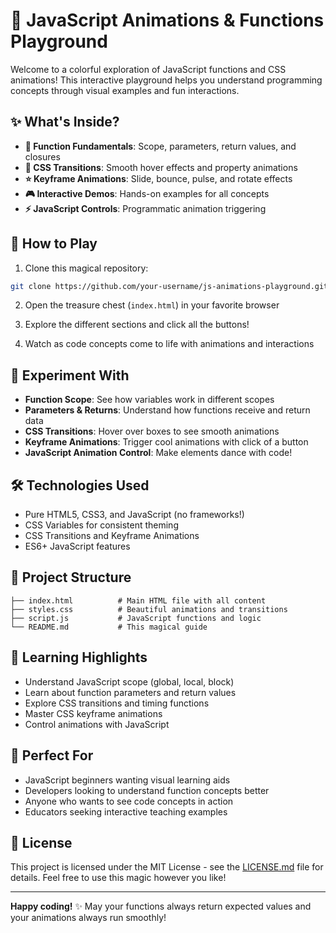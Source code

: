# 🌈 JavaScript Animations & Functions Playground

Welcome to a colorful exploration of JavaScript functions and CSS animations! This interactive playground helps you understand programming concepts through visual examples and fun interactions.

## ✨ What's Inside?

- **🎯 Function Fundamentals**: Scope, parameters, return values, and closures
- **🌊 CSS Transitions**: Smooth hover effects and property animations
- **⭐ Keyframe Animations**: Slide, bounce, pulse, and rotate effects
- **🎮 Interactive Demos**: Hands-on examples for all concepts
- **⚡ JavaScript Controls**: Programmatic animation triggering

## 🚀 How to Play

1. Clone this magical repository:
```bash
git clone https://github.com/your-username/js-animations-playground.git
```

2. Open the treasure chest (`index.html`) in your favorite browser

3. Explore the different sections and click all the buttons!

4. Watch as code concepts come to life with animations and interactions

## 🧪 Experiment With

- **Function Scope**: See how variables work in different scopes
- **Parameters & Returns**: Understand how functions receive and return data
- **CSS Transitions**: Hover over boxes to see smooth animations
- **Keyframe Animations**: Trigger cool animations with click of a button
- **JavaScript Animation Control**: Make elements dance with code!

## 🛠️ Technologies Used

- Pure HTML5, CSS3, and JavaScript (no frameworks!)
- CSS Variables for consistent theming
- CSS Transitions and Keyframe Animations
- ES6+ JavaScript features

## 📁 Project Structure

```
├── index.html          # Main HTML file with all content
├── styles.css          # Beautiful animations and transitions
├── script.js           # JavaScript functions and logic
└── README.md           # This magical guide
```

## 🎨 Learning Highlights

- Understand JavaScript scope (global, local, block)
- Learn about function parameters and return values
- Explore CSS transitions and timing functions
- Master CSS keyframe animations
- Control animations with JavaScript

## 🌟 Perfect For

- JavaScript beginners wanting visual learning aids
- Developers looking to understand function concepts better
- Anyone who wants to see code concepts in action
- Educators seeking interactive teaching examples

## 📜 License

This project is licensed under the MIT License - see the [LICENSE.md](LICENSE.md) file for details. Feel free to use this magic however you like!

---

**Happy coding!** ✨ May your functions always return expected values and your animations always run smoothly!
